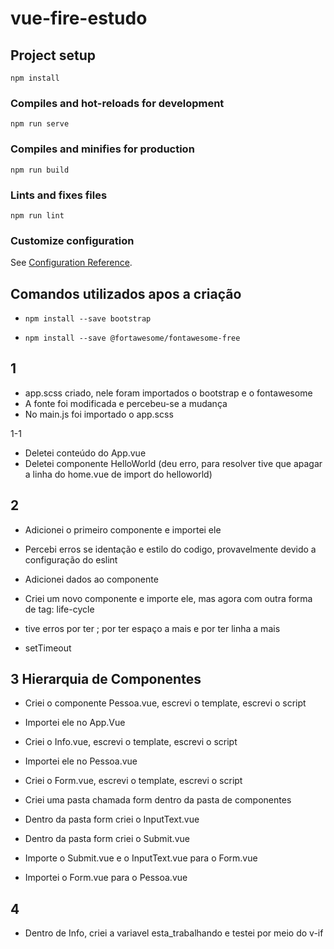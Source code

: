 # vue-fire-estudo

## Project setup
```
npm install
```

### Compiles and hot-reloads for development
```
npm run serve
```

### Compiles and minifies for production
```
npm run build
```

### Lints and fixes files
```
npm run lint
```

### Customize configuration
See [Configuration Reference](https://cli.vuejs.org/config/).

## Comandos utilizados apos a criação

- `npm install --save bootstrap`

- `npm install --save @fortawesome/fontawesome-free`

## 1

- app.scss criado, nele foram importados o bootstrap e o fontawesome
- A fonte foi modificada e percebeu-se a mudança
- No main.js foi importado o app.scss

1-1
- Deletei conteúdo do App.vue
- Deletei componente HelloWorld (deu erro, para resolver tive que apagar a linha do home.vue de import do helloworld)

## 2

- Adicionei o primeiro componente e importei ele
- Percebi erros se identação e estilo do codigo, provavelmente devido a configuração do eslint
- Adicionei dados ao componente

- Criei um novo componente e importe ele, mas agora com outra forma de tag: life-cycle
- tive erros por ter ; 
    por ter espaço a mais
     e por ter linha a mais
- setTimeout

## 3 Hierarquia de Componentes

- Criei o componente Pessoa.vue, escrevi o template, escrevi o script
- Importei ele no App.Vue

- Criei o Info.vue, escrevi o template, escrevi o script
- Importei ele no Pessoa.vue

- Criei o Form.vue, escrevi o template, escrevi o script
- Criei uma pasta chamada form dentro da pasta de componentes
- Dentro da pasta form criei o InputText.vue
- Dentro da pasta form criei o Submit.vue
- Importe o Submit.vue e o InputText.vue para o Form.vue
- Importei o Form.vue para o Pessoa.vue

## 4

- Dentro de Info, criei a variavel esta_trabalhando e testei por meio do v-if